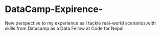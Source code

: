 # DataCamp-Expirence-
New perspective to my experience as I tackle real-world scenarios.with skills from Datacamp as a Data Fellow at Code for Nepal
